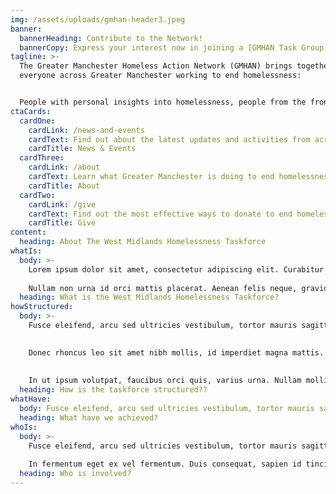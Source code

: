 ```yaml
---
img: /assets/uploads/gmhan-header3.jpeg
banner:
  bannerHeading: Contribute to the Network!
  bannerCopy: Express your interest now in joining a [GMHAN Task Group](/news-and-events/task-group-eoi).
tagline: >-
  The Greater Manchester Homeless Action Network (GMHAN) brings together
  everyone across Greater Manchester working to end homelessness:


  People with personal insights into homelessness, people from the frontline organisations, public sector officers, and anyone working to find more effective solutions to the homelessness crisis.
ctaCards:
  cardOne:
    cardLink: /news-and-events
    cardText: Find out about the latest updates and activities from across the Network
    cardTitle: News & Events
  cardThree:
    cardLink: /about
    cardText: Learn what Greater Manchester is doing to end homelessness
    cardTitle: About
  cardTwo:
    cardLink: /give
    cardText: Find out the most effective ways to donate to end homelessness
    cardTitle: Give
content:
  heading: About The West Midlands Homelessness Taskforce
whatIs:
  body: >-
    Lorem ipsum dolor sit amet, consectetur adipiscing elit. Curabitur id ex sit amet ligula lacinia feugiat. Ut ultricies volutpat lectus, et semper augue pharetra vitae. Aliquam erat volutpat. In sollicitudin massa felis, vitae dignissim arcu euismod vel. Morbi sit amet dui nunc. Etiam tempus tortor eget magna feugiat, eu mattis metus consectetur. Sed porttitor diam elit, non sagittis arcu fermentum vitae. Donec quis dui urna. Class aptent taciti sociosqu ad litora torquent per conubia nostra, per inceptos himenaeos. Nulla facilisi. Vestibulum euismod ullamcorper diam sit amet laoreet. 
    
    Nullam non urna id orci mattis placerat. Aenean felis neque, gravida id gravida non, tincidunt a velit. Nulla a efficitur nisl. Cras nulla lectus, finibus at lectus vitae, malesuada gravida ipsum.
  heading: What is the West Midlands Homelessness Taskforce?
howStructured:
  body: >-
    Fusce eleifend, arcu sed ultricies vestibulum, tortor mauris sagittis diam, sit amet rhoncus purus neque quis ex. Nullam velit nulla, facilisis ut pharetra eget, elementum vitae lacus. Sed dictum, nunc sed suscipit condimentum, lorem sem consequat felis, sit amet consectetur velit dui sed enim. 

    
    Donec rhoncus leo sit amet nibh mollis, id imperdiet magna mattis. Pellentesque habitant morbi tristique senectus et netus et malesuada fames ac turpis egestas. Orci varius natoque penatibus et magnis dis parturient montes, nascetur ridiculus mus. Etiam a ligula dui. In fermentum eget ex vel fermentum. Duis consequat, sapien id tincidunt elementum, nisi neque dapibus felis, non suscipit urna tellus ac sem. 
    
    
    In ut ipsum volutpat, faucibus orci quis, varius urna. Nullam mollis augue vitae mauris accumsan, interdum feugiat diam interdum. Integer mattis risus non sodales elementum. Quisque nunc orci, placerat a dignissim sit amet, condimentum id diam. Pellentesque mauris erat, dapibus ut leo id, commodo accumsan nisi. Aenean quis arcu leo. Suspendisse ac orci quis risus luctus sollicitudin.
  heading: How is the taskforce structured??
whatHave:
  body: Fusce eleifend, arcu sed ultricies vestibulum, tortor mauris sagittis diam, sit amet rhoncus purus neque quis ex. Nullam velit nulla, facilisis ut pharetra eget, elementum vitae lacus.
  heading: What have we achieved?
whoIs:
  body: >-
    Fusce eleifend, arcu sed ultricies vestibulum, tortor mauris sagittis diam, sit amet rhoncus purus neque quis ex. Nullam velit nulla, facilisis ut pharetra eget, elementum vitae lacus. Sed dictum, nunc sed suscipit condimentum, lorem sem consequat felis, sit amet consectetur velit dui sed enim. Donec rhoncus leo sit amet nibh mollis, id imperdiet magna mattis. Pellentesque habitant morbi tristique senectus et netus et malesuada fames ac turpis egestas. Orci varius natoque penatibus et magnis dis parturient montes, nascetur ridiculus mus. Etiam a ligula dui. 
    
    In fermentum eget ex vel fermentum. Duis consequat, sapien id tincidunt elementum, nisi neque dapibus felis, non suscipit urna tellus ac sem. In ut ipsum volutpat, faucibus orci quis, varius urna. Nullam mollis augue vitae mauris accumsan, interdum feugiat diam interdum. Integer mattis risus non sodales elementum. Quisque nunc orci, placerat a dignissim sit amet, condimentum id diam. Pellentesque mauris erat, dapibus ut leo id, commodo accumsan nisi. Aenean quis arcu leo. Suspendisse ac orci quis risus luctus sollicitudin.
  heading: Who is involved?
---
```

